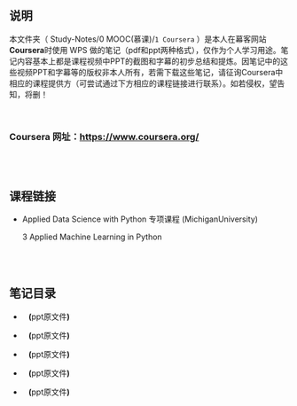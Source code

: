 ## 说明
本文件夹（ Study-Notes/0 MOOC(慕课)/`1 Coursera` ）是本人在幕客网站**Coursera**时使用 WPS 做的笔记（pdf和ppt两种格式），仅作为个人学习用途。笔记内容基本上都是课程视频中PPT的截图和字幕的初步总结和提炼。因笔记中的这些视频PPT和字幕等的版权非本人所有，若需下载这些笔记，请征询Coursera中相应的课程提供方（可尝试通过下方相应的课程链接进行联系）。如若侵权，望告知，将删！

<br>

### Coursera 网址：https://www.coursera.org/

<br>
<br>


## 课程链接
* <a href="https://www.coursera.org/specializations/data-science-python" style="text-decoration:none">Applied Data Science with Python 专项课程 (MichiganUniversity)</a>
	
	3 <a href="https://www.coursera.org/learn/python-machine-learning" style="text-decoration:none">Applied Machine Learning in Python</a>

<br>
<br>

## 笔记目录
* <a href="https://abrachan.github.io/Study-Notes/0 MOOC(慕课)/1 Coursera/1 Applied Data Science with Python 专项课程 (MichiganUniversity)/3 Applied Machine Learning in Python/M1 - Introduction to SciKit Learn.pdf" style="text-decoration:none"></a> &ensp; **(**<a href="https://kdocs.cn/l/ciLhdrm2n0Il" style="text-decoration:none">ppt原文件</a>**)**

* <a href="https://abrachan.github.io/Study-Notes/0 MOOC(慕课)/1 Coursera/1 Applied Data Science with Python 专项课程 (MichiganUniversity)/3 Applied Machine Learning in Python/M2 - Supervised Machine Learning (part 1).pdf" style="text-decoration:none"></a> &ensp; **(**<a href="https://kdocs.cn/l/cjVPCu27iWoV" style="text-decoration:none">ppt原文件</a>**)**

* <a href="https://abrachan.github.io/Study-Notes/0 MOOC(慕课)/1 Coursera/1 Applied Data Science with Python 专项课程 (MichiganUniversity)/3 Applied Machine Learning in Python/M3 - Evaluation.pdf" style="text-decoration:none"></a> &ensp; **(**<a href="https://kdocs.cn/l/ck2AF1sPP3EA" style="text-decoration:none">ppt原文件</a>**)**

* <a href="https://abrachan.github.io/Study-Notes/0 MOOC(慕课)/1 Coursera/1 Applied Data Science with Python 专项课程 (MichiganUniversity)/3 Applied Machine Learning in Python/M4 - Supervised Machine Learning (part 2).pdf" style="text-decoration:none"></a> &ensp; **(**<a href="https://kdocs.cn/l/cfqjE1r4lFnh" style="text-decoration:none">ppt原文件</a>**)**

* <a href="https://abrachan.github.io/Study-Notes/0 MOOC(慕课)/1 Coursera/1 Applied Data Science with Python 专项课程 (MichiganUniversity)/3 Applied Machine Learning in Python/M5 - Unsupervised Machine Learning （optional content）.pdf" style="text-decoration:none"></a> &ensp; **(**<a href="https://kdocs.cn/l/cbDSjdiJLFq6" style="text-decoration:none">ppt原文件</a>**)**

